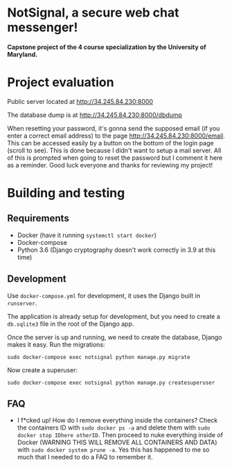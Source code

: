 # NotSignal, a secure web chat messenger!
#### Capstone project of the 4 course specialization by the University of Maryland.

# Project evaluation
Public server located at http://34.245.84.230:8000

The database dump is at http://34.245.84.230:8000/dbdump

When resetting your password, it's gonna send the supposed email (if you enter a correct email address) to the page http://34.245.84.230:8000/email. This can be accessed easily by a button on the bottom of the login page (scroll to see). This is done because I didn't want to setup a mail server. All of this is prompted when going to reset the password but I comment it here as a reminder. Good luck everyone and thanks for reviewing my project!

# Building and testing

## Requirements
* Docker (have it running `systemctl start docker`)
* Docker-compose
* Python 3.6 (Django cryptography doesn't work correctly in 3.9 at this time)

## Development
Use `docker-compose.yml` for development, it uses the Django built in `runserver`. 

The application is already setup for development, but you need to create a `db.sqlite3` file in the root of the Django app.

Once the server is up and running, we need to create the database, Django makes it easy. Run the migrations:

`sudo docker-compose exec notsignal python manage.py migrate`

Now create a superuser:

`sudo docker-compose exec notsignal python manage.py createsuperuser`

## FAQ
* I f*cked up! How do I remove everything inside the containers? Check the containers ID with `sudo docker ps -a` and delete them with `sudo docker stop IDhere otherID`. Then proceed to nuke everything inside of Docker (WARNING THIS WILL REMOVE ALL CONTAINERS AND DATA) with `sudo docker system prune -a`. Yes this has happened to me so much that I needed to do a FAQ to remember it.

